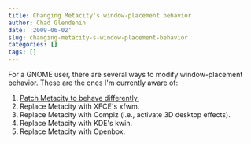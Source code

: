 ```yaml
---
title: Changing Metacity's window-placement behavior
author: Chad Glendenin
date: '2009-06-02'
slug: changing-metacity-s-window-placement-behavior
categories: []
tags: []
---
```


For a GNOME user, there are several ways to modify window-placement behavior. These are the ones I'm currently aware of:

1. [Patch Metacity to behave differently.](/2005/03/11/metacity-window-placement-patch/)
2. Replace Metacity with XFCE's xfwm.
3. Replace Metacity with Compiz (i.e., activate 3D desktop effects).
4. Replace Metacity with KDE's kwin.
5. Replace Metacity with Openbox.
